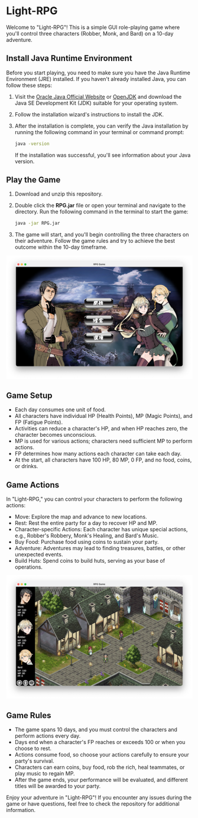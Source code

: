 # Light-RPG

Welcome to "Light-RPG"! This is a simple GUI role-playing game where you'll control three characters (Robber, Monk, and Bard) on a 10-day adventure.

## Install Java Runtime Environment

Before you start playing, you need to make sure you have the Java Runtime Environment (JRE) installed. If you haven't already installed Java, you can follow these steps:

1. Visit the [Oracle Java Official Website](https://www.oracle.com/java/technologies/javase-downloads.html) or [OpenJDK](https://openjdk.java.net/) and download the Java SE Development Kit (JDK) suitable for your operating system.

2. Follow the installation wizard's instructions to install the JDK.

3. After the installation is complete, you can verify the Java installation by running the following command in your terminal or command prompt:

   ```bash
   java -version
   ```

   If the installation was successful, you'll see information about your Java version.

## Play the Game

1. Download and unzip this repository.

2. Double click the **RPG.jar** file or open your terminal and navigate to the directory. Run the following command in the terminal to start the game:

   ```bash
   java -jar RPG.jar
   ```

3. The game will start, and you'll begin controlling the three characters on their adventure. Follow the game rules and try to achieve the best outcome within the 10-day timeframe.

![](images/menu.png)

## Game Setup

- Each day consumes one unit of food.
- All characters have individual HP (Health Points), MP (Magic Points), and FP (Fatigue Points).
- Activities can reduce a character's HP, and when HP reaches zero, the character becomes unconscious.
- MP is used for various actions; characters need sufficient MP to perform actions.
- FP determines how many actions each character can take each day.
- At the start, all characters have 100 HP, 80 MP, 0 FP, and no food, coins, or drinks.

## Game Actions

In "Light-RPG," you can control your characters to perform the following actions:

- Move: Explore the map and advance to new locations.
- Rest: Rest the entire party for a day to recover HP and MP.
- Character-specific Actions: Each character has unique special actions, e.g., Robber's Robbery, Monk's Healing, and Bard's Music.
- Buy Food: Purchase food using coins to sustain your party.
- Adventure: Adventures may lead to finding treasures, battles, or other unexpected events.
- Build Huts: Spend coins to build huts, serving as your base of operations.

![](images/map.png)

## Game Rules

- The game spans 10 days, and you must control the characters and perform actions every day.
- Days end when a character's FP reaches or exceeds 100 or when you choose to rest.
- Actions consume food, so choose your actions carefully to ensure your party's survival.
- Characters can earn coins, buy food, rob the rich, heal teammates, or play music to regain MP.
- After the game ends, your performance will be evaluated, and different titles will be awarded to your party.


Enjoy your adventure in "Light-RPG"! If you encounter any issues during the game or have questions, feel free to check the repository for additional information.
